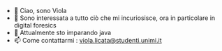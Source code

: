 - 👋 Ciao, sono Viola
- 👀 Sono interessata a tutto ciò che mi incuriosisce, ora in particolare in digital foresics
- 🌱 Attualmente sto imparando java
- 📫 Come contattarmi : viola.licata@studenti.unimi.it

<!---
violi02/violi02 is a ✨ special ✨ repository because its `README.md` (this file) appears on your GitHub profile.
You can click the Preview link to take a look at your changes.
--->
